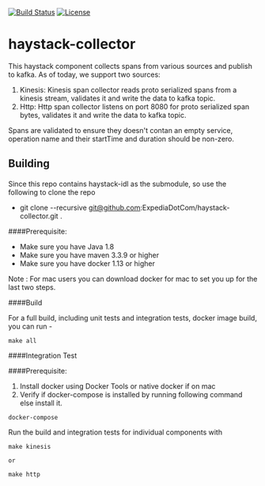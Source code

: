 [![Build Status](https://travis-ci.org/ExpediaDotCom/haystack-collector.svg?branch=master)](https://travis-ci.org/ExpediaDotCom/haystack-collector)
[![License](https://img.shields.io/badge/license-Apache%20License%202.0-blue.svg)](https://github.com/ExpediaDotCom/haystack/blob/master/LICENSE)

# haystack-collector
This haystack component collects spans from various sources and publish to kafka. As of today, we support two sources:

1. Kinesis: Kinesis span collector reads proto serialized spans from a kinesis stream, validates it and write the data to kafka topic.
2. Http: Http span collector listens on port 8080 for proto serialized span bytes, validates it and write the data to kafka topic.

Spans are validated to ensure they doesn't contan an empty service, operation name and their startTime and duration should be non-zero.

## Building

####
Since this repo contains haystack-idl as the submodule, so use the following to clone the repo
* git clone --recursive git@github.com:ExpediaDotCom/haystack-collector.git .

####Prerequisite: 

* Make sure you have Java 1.8
* Make sure you have maven 3.3.9 or higher
* Make sure you have docker 1.13 or higher


Note : For mac users you can download docker for mac to set you up for the last two steps.

####Build

For a full build, including unit tests and integration tests, docker image build, you can run -
```
make all
```

####Integration Test

####Prerequisite:
1. Install docker using Docker Tools or native docker if on mac
2. Verify if docker-compose is installed by running following command else install it.
```
docker-compose

```

Run the build and integration tests for individual components with
```
make kinesis

or

make http

```
